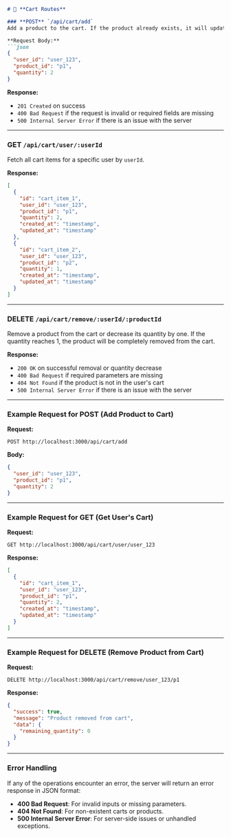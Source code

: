 ```markdown
# 💖 **Cart Routes**

### **POST** `/api/cart/add`
Add a product to the cart. If the product already exists, it will update the quantity. If the product is new, it will be added to the cart.

**Request Body:**
```json
{
  "user_id": "user_123",
  "product_id": "p1",
  "quantity": 2
}
```

**Response:**
- `201 Created` on success
- `400 Bad Request` if the request is invalid or required fields are missing
- `500 Internal Server Error` if there is an issue with the server

---

### **GET** `/api/cart/user/:userId`
Fetch all cart items for a specific user by `userId`.

**Response:**
```json
[
  {
    "id": "cart_item_1",
    "user_id": "user_123",
    "product_id": "p1",
    "quantity": 2,
    "created_at": "timestamp",
    "updated_at": "timestamp"
  },
  {
    "id": "cart_item_2",
    "user_id": "user_123",
    "product_id": "p2",
    "quantity": 1,
    "created_at": "timestamp",
    "updated_at": "timestamp"
  }
]
```

---

### **DELETE** `/api/cart/remove/:userId/:productId`
Remove a product from the cart or decrease its quantity by one. If the quantity reaches 1, the product will be completely removed from the cart.

**Response:**
- `200 OK` on successful removal or quantity decrease
- `400 Bad Request` if required parameters are missing
- `404 Not Found` if the product is not in the user's cart
- `500 Internal Server Error` if there is an issue with the server

---

### **Example Request for POST (Add Product to Cart)**

**Request:**
```
POST http://localhost:3000/api/cart/add
```

**Body:**
```json
{
  "user_id": "user_123",
  "product_id": "p1",
  "quantity": 2
}
```

---

### **Example Request for GET (Get User's Cart)**

**Request:**
```
GET http://localhost:3000/api/cart/user/user_123
```

**Response:**
```json
[
  {
    "id": "cart_item_1",
    "user_id": "user_123",
    "product_id": "p1",
    "quantity": 2,
    "created_at": "timestamp",
    "updated_at": "timestamp"
  }
]
```

---

### **Example Request for DELETE (Remove Product from Cart)**

**Request:**
```
DELETE http://localhost:3000/api/cart/remove/user_123/p1
```

**Response:**
```json
{
  "success": true,
  "message": "Product removed from cart",
  "data": {
    "remaining_quantity": 0
  }
}
```

---

### **Error Handling**

If any of the operations encounter an error, the server will return an error response in JSON format:

- **400 Bad Request**: For invalid inputs or missing parameters.
- **404 Not Found**: For non-existent carts or products.
- **500 Internal Server Error**: For server-side issues or unhandled exceptions.
